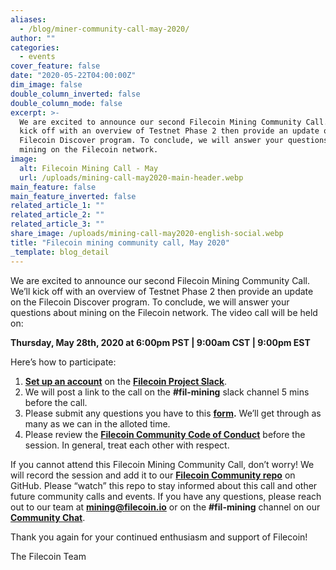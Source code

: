 ```yaml
---
aliases:
  - /blog/miner-community-call-may-2020/
author: ""
categories:
  - events
cover_feature: false
date: "2020-05-22T04:00:00Z"
dim_image: false
double_column_inverted: false
double_column_mode: false
excerpt: >-
  We are excited to announce our second Filecoin Mining Community Call. We’ll
  kick off with an overview of Testnet Phase 2 then provide an update on the
  Filecoin Discover program. To conclude, we will answer your questions about
  mining on the Filecoin network.
image:
  alt: Filecoin Mining Call - May
  url: /uploads/mining-call-may2020-main-header.webp
main_feature: false
main_feature_inverted: false
related_article_1: ""
related_article_2: ""
related_article_3: ""
share_image: /uploads/mining-call-may2020-english-social.webp
title: "Filecoin mining community call, May 2020"
_template: blog_detail
---
```


We are excited to announce our second Filecoin Mining Community Call. We’ll kick off with an overview of Testnet Phase 2 then provide an update on the Filecoin Discover program. To conclude, we will answer your questions about mining on the Filecoin network. The video call will be held on:

**Thursday, May 28th, 2020 at 6:00pm PST | 9:00am CST | 9:00pm EST**

Here’s how to participate:

1. [**Set up an account**](https://filecoin.io/#community) on the [**Filecoin Project Slack**](https://filecoinproject.slack.com/).
2. We will post a link to the call on the **#fil-mining** slack channel 5 mins before the call.
3. Please submit any questions you have to this [**form**](https://filecoin-community.typeform.com/to/NfMzLJ)**.** We’ll get through as many as we can in the alloted time.
4. Please review the [**Filecoin Community Code of Conduct**](https://github.com/filecoin-project/community/blob/master/CODE_OF_CONDUCT.md) before the session. In general, treat each other with respect.

If you cannot attend this Filecoin Mining Community Call, don’t worry! We will record the session and add it to our [**Filecoin Community repo**](https://github.com/filecoin-project/community) on GitHub. Please “watch” this repo to stay informed about this call and other future community calls and events. If you have any questions, please reach out to our team at [**mining@filecoin.io**](mailto:mining@filecoin.io) or on the **#fil-mining** channel on our [**Community Chat**](https://github.com/filecoin-project/community#chat).

Thank you again for your continued enthusiasm and support of Filecoin!

The Filecoin Team
